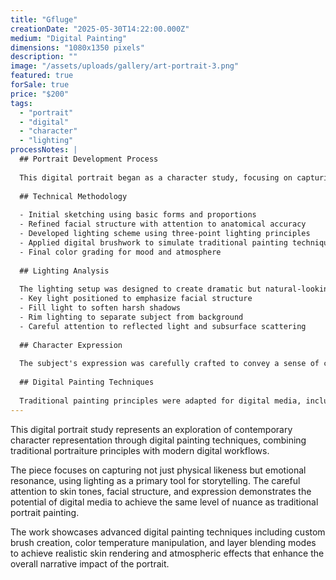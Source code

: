 ```yaml
---
title: "Gfluge"
creationDate: "2025-05-30T14:22:00.000Z"
medium: "Digital Painting"
dimensions: "1080x1350 pixels"
description: ""
image: "/assets/uploads/gallery/art-portrait-3.png"
featured: true
forSale: true
price: "$200"
tags:
  - "portrait"
  - "digital"
  - "character"
  - "lighting"
processNotes: |
  ## Portrait Development Process
  
  This digital portrait began as a character study, focusing on capturing both physical likeness and emotional depth through careful attention to lighting and expression.
  
  ## Technical Methodology
  
  - Initial sketching using basic forms and proportions
  - Refined facial structure with attention to anatomical accuracy
  - Developed lighting scheme using three-point lighting principles
  - Applied digital brushwork to simulate traditional painting techniques
  - Final color grading for mood and atmosphere
  
  ## Lighting Analysis
  
  The lighting setup was designed to create dramatic but natural-looking illumination:
  - Key light positioned to emphasize facial structure
  - Fill light to soften harsh shadows
  - Rim lighting to separate subject from background
  - Careful attention to reflected light and subsurface scattering
  
  ## Character Expression
  
  The subject's expression was carefully crafted to convey a sense of contemplation and quiet strength, using subtle adjustments in eye direction, mouth position, and overall facial tension.
  
  ## Digital Painting Techniques
  
  Traditional painting principles were adapted for digital media, including color temperature variation, brush texture simulation, and layered transparency for skin tone complexity.
---
```


This digital portrait study represents an exploration of contemporary character representation through digital painting techniques, combining traditional portraiture principles with modern digital workflows.

The piece focuses on capturing not just physical likeness but emotional resonance, using lighting as a primary tool for storytelling. The careful attention to skin tones, facial structure, and expression demonstrates the potential of digital media to achieve the same level of nuance as traditional portrait painting.

The work showcases advanced digital painting techniques including custom brush creation, color temperature manipulation, and layer blending modes to achieve realistic skin rendering and atmospheric effects that enhance the overall narrative impact of the portrait.